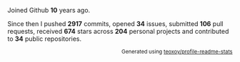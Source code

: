 Joined Github **10** years ago.

Since then I pushed **2917** commits, opened **34** issues, submitted **106** pull requests, received **674** stars across **204** personal projects and contributed to **34** public repositories.

<p align="right"><sub>Generated using <a href="https://github.com/marketplace/actions/profile-readme-stats">teoxoy/profile-readme-stats</a></sub></p>

